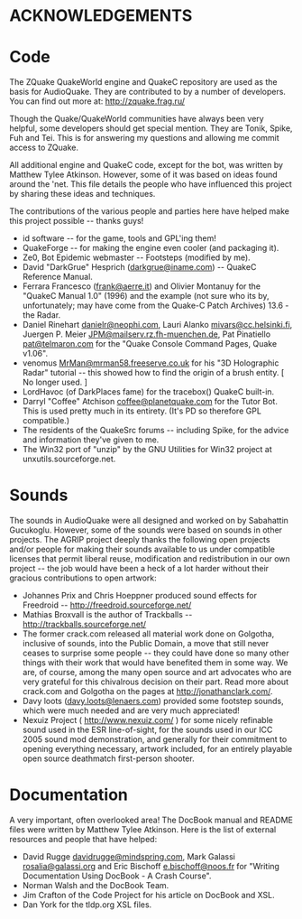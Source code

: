 ACKNOWLEDGEMENTS
=================

Code
=====

The ZQuake QuakeWorld engine and QuakeC repository are used as the basis for AudioQuake.  They are contributed to by a number of developers.  You can find out more at: http://zquake.frag.ru/

Though the Quake/QuakeWorld communities have always been very helpful, some developers should get special mention.  They are Tonik, Spike, Fuh and Tei.  This is for answering my questions and allowing me commit access to ZQuake.

All additional engine and QuakeC code, except for the bot, was written by Matthew Tylee Atkinson.  However, some of it was based on ideas found around the 'net.  This file details the people who have influenced this project by sharing these ideas and techniques.

The contributions of the various people and parties here have helped make this project possible -- thanks guys!

* id software -- for the game, tools and GPL'ing them!
* QuakeForge -- for making the engine even cooler (and packaging it).
* Ze0, Bot Epidemic webmaster -- Footsteps (modified by me).
* David "DarkGrue" Hesprich (darkgrue@iname.com) -- QuakeC Reference Manual.
* Ferrara Francesco (frank@aerre.it) and Olivier Montanuy for the "QuakeC Manual 1.0" (1996) and the example (not sure who its by, unfortunately; may have come from the Quake-C Patch Archives) 13.6 - the Radar.
* Daniel Rinehart <danielr@neophi.com>, Lauri Alanko <mivars@cc.helsinki.fi>, Juergen P. Meier <JPM@mailserv.rz.fh-muenchen.de>, Pat Pinatiello <pat@telmaron.com> for the "Quake Console Command Pages, Quake v1.06".
* venomus <MrMan@mrman58.freeserve.co.uk> for his "3D Holographic Radar" tutorial -- this showed how to find the origin of a brush entity.  [ No longer used. ]
* LordHavoc (of DarkPlaces fame) for the tracebox() QuakeC built-in.
* Darryl "Coffee" Atchison <coffee@planetquake.com> for the Tutor Bot.  This is used pretty much in its entirety.  (It's PD so therefore GPL compatible.)
* The residents of the QuakeSrc forums -- including Spike, for the advice and information they've given to me.
* The Win32 port of "unzip" by the GNU Utilities for Win32 project at unxutils.sourceforge.net.


Sounds
=======

The sounds in AudioQuake were all designed and worked on by Sabahattin Gucukoglu.  However, some of the sounds were based on sounds in other projects.  The AGRIP project deeply thanks the following open projects and/or people for making their sounds available to us under compatible licenses that permit liberal reuse, modification and redistribution in our own project -- the job would have been a heck of a lot harder without their gracious contributions to open artwork:

* Johannes Prix and Chris Hoeppner produced sound effects for Freedroid -- http://freedroid.sourceforge.net/
* Mathias Broxvall is the author of Trackballs -- http://trackballs.sourceforge.net/
* The former crack.com released all material work done on Golgotha, inclusive of sounds, into the Public Domain, a move that still never ceases to surprise some people -- they could have done so many other things with their work that would have benefited them in some way.  We are, of course, among the many open source and art advocates who are very grateful for this chivalrous decision on their part.  Read more about crack.com and Golgotha on the pages at http://jonathanclark.com/.
* Davy loots (davy.loots@lenaers.com) provided some footstep sounds, which were much needed and are very much appreciated!
* Nexuiz Project ( http://www.nexuiz.com/ ) for some nicely refinable sound used in the ESR line-of-sight, for the sounds used in our ICC 2005 sound mod demonstration, and generally for their commitment to opening everything necessary, artwork included, for an entirely playable open source deathmatch first-person shooter.

Documentation
==============

A very important, often overlooked area!  The DocBook manual and README files were written by Matthew Tylee Atkinson.  Here is the list of external resources and people that have helped:

* David Rugge <davidrugge@mindspring.com>, Mark Galassi <rosalia@galassi.org> and Eric Bischoff <e.bischoff@noos.fr> for "Writing Documentation Using DocBook - A Crash Course".
* Norman Walsh and the DocBook Team.
* Jim Crafton of the Code Project for his article on DocBook and XSL.
* Dan York for the tldp.org XSL files.
